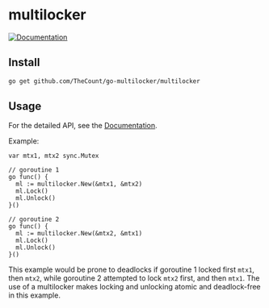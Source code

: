 # multilocker

[![Documentation](https://godoc.org/github.com/TheCount/go-multilocker/multilocker?status.svg)](https://godoc.org/github.com/TheCount/go-multilocker/multilocker)

## Install

```sh
go get github.com/TheCount/go-multilocker/multilocker
```

## Usage

For the detailed API, see the [Documentation](https://godoc.org/github.com/TheCount/go-multilocker/multilocker).

Example:

```golang
var mtx1, mtx2 sync.Mutex

// goroutine 1
go func() {
  ml := multilocker.New(&mtx1, &mtx2)
  ml.Lock()
  ml.Unlock()
}()

// goroutine 2
go func() {
  ml := multilocker.New(&mtx2, &mtx1)
  ml.Lock()
  ml.Unlock()
}()
```

This example would be prone to deadlocks if goroutine 1 locked first `mtx1`, then `mtx2`, while goroutine 2 attempted to lock `mtx2` first, and then `mtx1`. The use of a multilocker makes locking and unlocking atomic and deadlock-free in this example.

